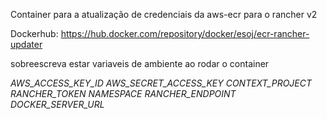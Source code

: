 Container para a atualização de credenciais da aws-ecr para o rancher v2

Dockerhub:
https://hub.docker.com/repository/docker/esoj/ecr-rancher-updater

sobreescreva estar variaveis de ambiente ao rodar o container

*AWS_ACCESS_KEY_ID*
*AWS_SECRET_ACCESS_KEY*
*CONTEXT_PROJECT*
*RANCHER_TOKEN*
*NAMESPACE*
*RANCHER_ENDPOINT*
*DOCKER_SERVER_URL*
